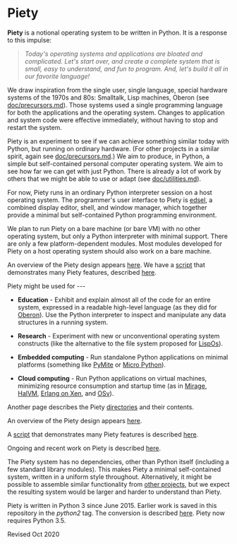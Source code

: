 
Piety
=====

**Piety** is a notional operating system to be written in Python.  It
is a response to this impulse:

> *Today's operating systems and applications are bloated and
> complicated.  Let's start over, and create a complete system that is
> small, easy to understand, and fun to program.  And, let's build it
> all in our favorite language!*

We draw inspiration from the single user, single language, special
hardware systems of the 1970s and 80s: Smalltalk, Lisp machines, Oberon
(see [doc/precursors.md](doc/precursors.md)).   Those systems used a
single programming language for both the applications and the operating
system.  Changes to application and system code were effective
immediately, without having to stop and restart the system.

Piety is an experiment to see if we can achieve something similar today
with Python, but running on ordinary hardware.  (For other projects in a
similar spirit, again see [doc/precursors.md](doc/precursors.md).) We aim
to produce, in Python, a simple but self-contained personal computer
operating system. We aim to see how far we can get with just Python.
There is already a lot of work by others that we might be able to use or
adapt (see [doc/utilities.md](doc/utilities.md)).

For now, Piety runs in an ordinary Python interpreter session on a host
operating system.  The programmer's user interface to Piety is 
[edsel](editors/edsel.md), a combined  display editor, shell, and window
manager, which together provide a minimal but self-contained Python
programming environment.  

We plan to run Piety on a bare machine (or bare VM) with no other operating
system, but only a Python interpreter with minimal support. There are only
a few platform-dependent modules.  Most modules developed for Piety on a
host operating system should also work on a bare machine.

An overview of the Piety design appears [here](doc/analogies.md).  We have
a [script](scripts/demo.py) that demonstrates many Piety features,
described [here](scripts/demo.md).

Piety might be used for ---

- **Education** - Exhibit and explain almost all of the code for an
    entire system, expressed in a readable high-level language (as
    they did for [Oberon](http://www.projectoberon.com)).
    Use the Python interpreter to inspect and manipulate any data
    structures in a running system.

- **Research** - Experiment with new or unconventional operating
    system constructs (like the alternative to the file system
    proposed for [LispOs](https://github.com/robert-strandh/LispOS)).

- **Embedded computing** - Run standalone Python applications on minimal platforms (something like [PyMite](https://wiki.python.org/moin/PyMite) or [Micro Python](http://micropython.org/)).

- **Cloud computing** - Run Python applications on virtual machines, minimizing resource consumption and startup time (as in [Mirage](http://www.openmirage.org/), [HalVM](http://corp.galois.com/blog/2010/11/30/galois-releases-the-haskell-lightweight-virtual-machine-halv.html), [Erlang on Xen](http://erlangonxen.org/), and [OSv](http://osv.io/)).

Another page describes the Piety [directories](DIRECTORIES.md) and
their contents.

An overview of the Piety design appears [here](doc/analogies.md).

A [script](scripts/demo.py) that demonstrates many Piety
features is described [here](scripts/demo.md).

Ongoing and recent work on Piety is described [here](BRANCH.md).

The Piety system has no dependencies, other than Python itself
(including a few standard library modules).  This makes Piety a
minimal self-contained system, written in a uniform style throughout.
Alternatively, it might be possible to assemble similar functionality
from [other projects](doc/utilities.md), but we expect the resulting
system would be larger and harder to understand than Piety.

Piety is written in Python 3 since June 2015.   Earlier work is saved in
this repository in the *python2* tag.  The conversion is described
[here](doc/python3.md).   Piety now requires Python 3.5.

Revised Oct 2020
